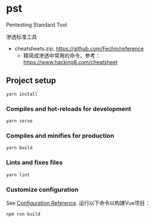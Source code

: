
# pst
Pentesting Standard Tool

渗透标准工具
- cheatsheets.zip, https://github.com/Fechin/reference
    - 精简成渗透中常用的命令，参考：https://www.hacking8.com/cheatsheet


## Project setup
```
yarn install
```

### Compiles and hot-reloads for development
```
yarn serve
```

### Compiles and minifies for production
```
yarn build
```

### Lints and fixes files
```
yarn lint
```

### Customize configuration
See [Configuration Reference](https://cli.vuejs.org/config/).
运行以下命令以构建Vue项目：

```
npm run build
```
